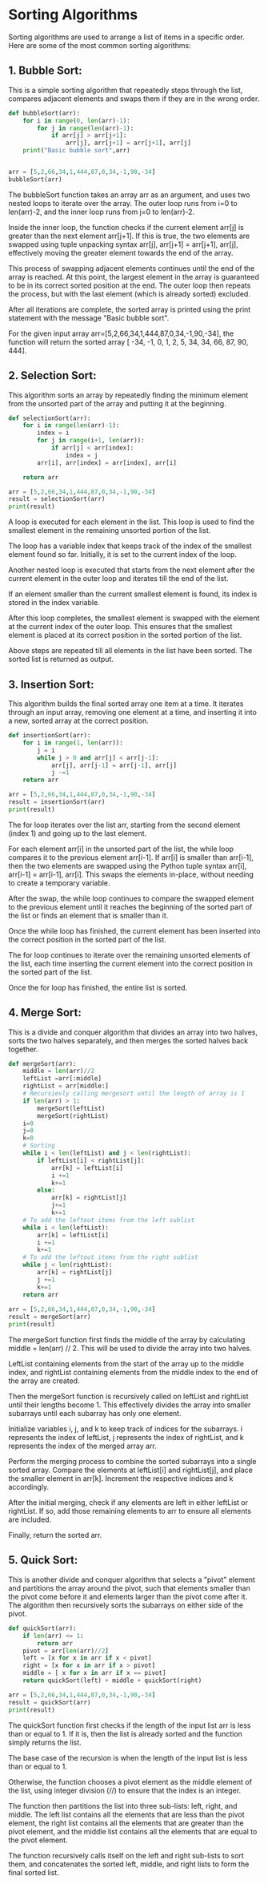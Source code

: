 # Sorting Algorithms
Sorting algorithms are used to arrange a list of items in a specific order.  Here are some of the most common sorting algorithms:

## 1. Bubble Sort: 
This is a simple sorting algorithm that repeatedly steps through the list, compares adjacent elements and swaps them if they are in the wrong order.

```python
def bubbleSort(arr):
    for i in range(0, len(arr)-1):
        for j in range(len(arr)-1):
            if arr[j] > arr[j+1]:
                arr[j], arr[j+1] = arr[j+1], arr[j]
    print("Basic bubble sort",arr)


arr = [5,2,66,34,1,444,87,0,34,-1,90,-34]
bubbleSort(arr)
```
The bubbleSort function takes an array arr as an argument, and uses two nested loops to iterate over the array. The outer loop runs from i=0 to len(arr)-2, and the inner loop runs from j=0 to len(arr)-2.

Inside the inner loop, the function checks if the current element arr[j] is greater than the next element arr[j+1]. If this is true, the two elements are swapped using tuple unpacking syntax arr[j], arr[j+1] = arr[j+1], arr[j], effectively moving the greater element towards the end of the array.

This process of swapping adjacent elements continues until the end of the array is reached. At this point, the largest element in the array is guaranteed to be in its correct sorted position at the end. The outer loop then repeats the process, but with the last element (which is already sorted) excluded.

After all iterations are complete, the sorted array is printed using the print statement with the message "Basic bubble sort".

For the given input array arr=[5,2,66,34,1,444,87,0,34,-1,90,-34], the function will return the sorted array [ -34, -1, 0, 1, 2, 5, 34, 34, 66, 87, 90, 444].

## 2. Selection Sort: 
This algorithm sorts an array by repeatedly finding the minimum element from the unsorted part of the array and putting it at the beginning.
```python
def selectionSort(arr):
    for i in range(len(arr)-1):
        index = i
        for j in range(i+1, len(arr)):
            if arr[j] < arr[index]:
                index = j
        arr[i], arr[index] = arr[index], arr[i]

    return arr

arr = [5,2,66,34,1,444,87,0,34,-1,90,-34]
result = selectionSort(arr)
print(result)
```
A loop is executed for each element in the list. This loop is used to find the smallest element in the remaining unsorted portion of the list.

The loop has a variable index that keeps track of the index of the smallest element found so far. Initially, it is set to the current index of the loop.


Another nested loop is executed that starts from the next element after the current element in the outer loop and iterates till the end of the list.


If an element smaller than the current smallest element is found, its index is stored in the index variable.

After this loop completes, the smallest element is swapped with the element at the current index of the outer loop. This ensures that the smallest element is placed at its correct position in the sorted portion of the list.


Above steps are repeated till all elements in the list have been sorted.
The sorted list is returned as output.

## 3. Insertion Sort: 
This algorithm builds the final sorted array one item at a time. It iterates through an input array, removing one element at a time, and inserting it into a new, sorted array at the correct position.
```python
def insertionSort(arr):
    for i in range(1, len(arr)):
        j = i
        while j > 0 and arr[j] < arr[j-1]:
            arr[j], arr[j-1] = arr[j-1], arr[j]
            j -=1
    return arr

arr = [5,2,66,34,1,444,87,0,34,-1,90,-34]
result = insertionSort(arr)
print(result)
```
The for loop iterates over the list arr, starting from the second element (index 1) and going up to the last element.

For each element arr[i] in the unsorted part of the list, the while loop compares it to the previous element arr[i-1]. If arr[i] is smaller than arr[i-1], then the two elements are swapped using the Python tuple syntax arr[i], arr[i-1] = arr[i-1], arr[i]. This swaps the elements in-place, without needing to create a temporary variable.

After the swap, the while loop continues to compare the swapped element to the previous element until it reaches the beginning of the sorted part of the list or finds an element that is smaller than it.

Once the while loop has finished, the current element has been inserted into the correct position in the sorted part of the list.

The for loop continues to iterate over the remaining unsorted elements of the list, each time inserting the current element into the correct position in the sorted part of the list.

Once the for loop has finished, the entire list is sorted.

## 4. Merge Sort: 
This is a divide and conquer algorithm that divides an array into two halves, sorts the two halves separately, and then merges the sorted halves back together.
```python
def mergeSort(arr):
    middle = len(arr)//2
    leftList =arr[:middle]
    rightList = arr[middle:]
    # Recursievly calling mergesort until the length of array is 1
    if len(arr) > 1:
        mergeSort(leftList)
        mergeSort(rightList)
    i=0
    j=0
    k=0
    # Sorting
    while i < len(leftList) and j < len(rightList):
        if leftList[i] < rightList[j]:
            arr[k] = leftList[i]
            i +=1
            k+=1
        else:
            arr[k] = rightList[j]
            j+=1
            k+=1
    # To add the leftout items from the left sublist
    while i < len(leftList):
        arr[k] = leftList[i]
        i +=1
        k+=1
    # To add the leftout items from the right sublist
    while j < len(rightList):
        arr[k] = rightList[j]
        j +=1
        k+=1
    return arr
        
arr = [5,2,66,34,1,444,87,0,34,-1,90,-34]
result = mergeSort(arr)
print(result)
```
The mergeSort function first finds the middle of the array by calculating middle = len(arr) // 2. This will be used to divide the array into two halves.

LeftList containing elements from the start of the array up to the middle index, and rightList containing elements from the middle index to the end of the array are created.

Then the mergeSort function is recursively called on leftList and rightList until their lengths become 1. This effectively divides the array into smaller subarrays until each subarray has only one element.

Initialize variables i, j, and k to keep track of indices for the subarrays. i represents the index of leftList, j represents the index of rightList, and k represents the index of the merged array arr.

Perform the merging process to combine the sorted subarrays into a single sorted array. Compare the elements at leftList[i] and rightList[j], and place the smaller element in arr[k]. Increment the respective indices and k accordingly.

After the initial merging, check if any elements are left in either leftList or rightList. If so, add those remaining elements to arr to ensure all elements are included.

Finally, return the sorted arr.
## 5. Quick Sort: 
This is another divide and conquer algorithm that selects a "pivot" element and partitions the array around the pivot, such that elements smaller than the pivot come before it and elements larger than the pivot come after it. The algorithm then recursively sorts the subarrays on either side of the pivot.
```python
def quickSort(arr):
    if len(arr) <= 1:
        return arr
    pivot = arr[len(arr)//2]
    left = [x for x in arr if x < pivot]
    right = [x for x in arr if x > pivot]
    middle = [ x for x in arr if x == pivot]
    return quickSort(left) + middle + quickSort(right)

arr = [5,2,66,34,1,444,87,0,34,-1,90,-34]
result = quickSort(arr)
print(result)
```
The quickSort function first checks if the length of the input list arr is less than or equal to 1. If it is, then the list is already sorted and the function simply returns the list.

The base case of the recursion is when the length of the input list is less than or equal to 1.

Otherwise, the function chooses a pivot element as the middle element of the list, using integer division (//) to ensure that the index is an integer.

The function then partitions the list into three sub-lists: left, right, and middle. The left list contains all the elements that are less than the pivot element, the right list contains all the elements that are greater than the pivot element, and the middle list contains all the elements that are equal to the pivot element.

The function recursively calls itself on the left and right sub-lists to sort them, and concatenates the sorted left, middle, and right lists to form the final sorted list.


